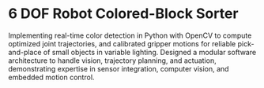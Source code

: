 # 6 DOF Robot Colored-Block Sorter

Implementing real-time color detection in Python with OpenCV  to compute optimized joint trajectories, and calibrated gripper motions for reliable pick-and-place of small objects in variable lighting. Designed a modular software architecture to handle vision, trajectory planning, and actuation, demonstrating expertise in sensor integration, computer vision, and embedded motion control.

